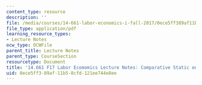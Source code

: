 ```yaml
---
content_type: resource
description: ''
file: /media/courses/14-661-labor-economics-i-fall-2017/0ece5ff389af11b58cfd121ee744e8ee_MIT14_661F17_lec_immig.pdf
file_type: application/pdf
learning_resource_types:
- Lecture Notes
ocw_type: OCWFile
parent_title: Lecture Notes
parent_type: CourseSection
resourcetype: Document
title: '14.661 F17 Labor Ecomomics Lecture Notes: Comparative Static on Immigration'
uid: 0ece5ff3-89af-11b5-8cfd-121ee744e8ee
---
```

